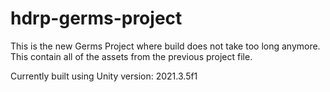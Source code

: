 # hdrp-germs-project
This is the new Germs Project where build does not take too long anymore. This contain all of the assets from the previous project file.

Currently built using Unity version: 2021.3.5f1
